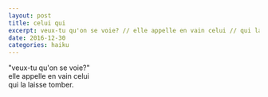 ```yaml
---
layout: post
title: celui qui
excerpt: veux-tu qu'on se voie? // elle appelle en vain celui // qui la laisse tomber. 
date: 2016-12-30 
categories: haiku 
---
```


"veux-tu qu'on se voie?"  
elle appelle en vain celui  
qui la laisse tomber. 
